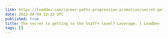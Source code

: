 ```yaml
---
link: https://leaddev.com/career-paths-progression-promotion/secret-getting-staff-level-leverage
date: 2022-08-09 13:13 UTC
published: true
title: The secret to getting to the Staff+ level? Leverage. | LeadDev
tags: []
---
```



